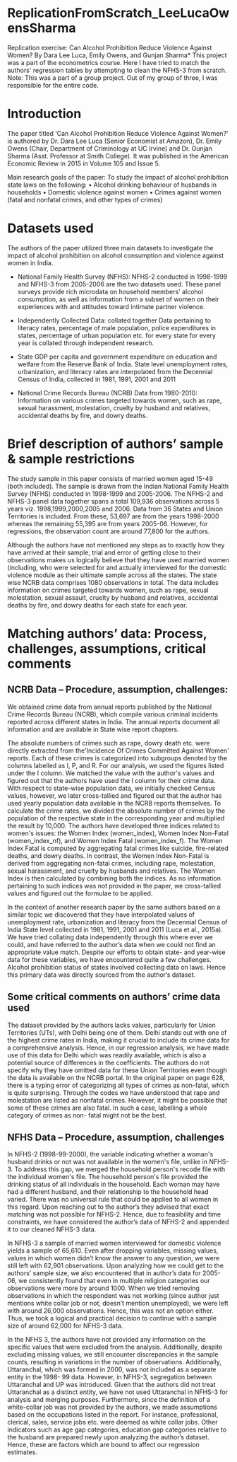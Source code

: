 # ReplicationFromScratch_LeeLucaOwensSharma
Replication exercise: Can Alcohol Prohibition Reduce Violence Against Women? By Dara Lee Luca, Emily Owens, and Gunjan Sharma*
This project was a part of the econometrics course. Here I have tried to match the authors' regression tables by attempting to clean the NFHS-3 from scratch.
Note: This was a part of a group project. Out of my group of three, I was responsible for the entire code.

# Introduction
The paper titled ‘Can Alcohol Prohibition Reduce Violence Against Women?’ is authored by Dr. Dara
Lee Luca (Senior Economist at Amazon), Dr. Emily Owens (Chair, Department of Criminology at UC
Irvine) and Dr. Gunjan Sharma (Asst. Professor at Smith College). It was published in the American
Economic Review in 2015 in Volume 105 and Issue 5.

Main research goals of the paper:
To study the impact of alcohol prohibition state laws on the following:
• Alcohol drinking behaviour of husbands in households
• Domestic violence against women
• Crimes against women (fatal and nonfatal crimes, and other types of crimes)

# Datasets used
The authors of the paper utilized three main datasets to investigate the impact of alcohol prohibition on
alcohol consumption and violence against women in India.

* National Family Health Survey (NFHS):
NFHS-2 conducted in 1998-1999 and NFHS-3 from 2005-2006 are the two datasets
used. These panel surveys provide rich microdata on household members' alcohol
consumption, as well as information from a subset of women on their experiences with
and attitudes toward intimate partner violence.

* Independently Collected Data: collated together
Data pertaining to literacy rates, percentage of male population, police expenditures in
states, percentage of urban population etc. for every state for every year is collated
through independent research.

* State GDP per capita and government expenditure on education and welfare from the
Reserve Bank of India. State level unemployment rates, urbanization, and literacy rates
are interpolated from the Decennial Census of India, collected in 1981, 1991, 2001 and
2011

* National Crime Records Bureau (NCRB) Data from 1980-2010: Information on
various crimes targeted towards women, such as rape, sexual harassment, molestation,
cruelty by husband and relatives, accidental deaths by fire, and dowry deaths.

# Brief description of authors’ sample & sample restrictions
The study sample in this paper consists of married women aged 15-49 (both included). The sample is
drawn from the Indian National Family Health Survey (NFHS) conducted in 1998-1999 and 2005-2006.
The NFHS-2 and NFHS-3 panel data together spans a total 109,936 observations across 5 years viz.
1998,1999,2000,2005 and 2006. Data from 36 States and Union Territories is included. From these,
53,697 are from the years 1998-2000 whereas the remaining 55,395 are from years 2005-06. However,
for regressions, the observation count are around 77,800 for the authors.

Although the authors have not mentioned any steps as to exactly how they have arrived at their sample,
trial and error of getting close to their observations makes us logically believe that they have used
married women (including, who were selected for and actually interviewed for the domestic violence
module as their ultimate sample across all the states. The state wise NCRB data comprises 1080
observations in total. The data includes information on crimes targeted towards women, such as rape,
sexual molestation, sexual assault, cruelty by husband and relatives, accidental deaths by fire, and
dowry deaths for each state for each year.

# Matching authors’ data: Process, challenges, assumptions, critical comments

## NCRB Data – Procedure, assumption, challenges:
We obtained crime data from annual reports published by the National Crime Records Bureau (NCRB),
which compile various criminal incidents reported across different states in India. The annual reports
document all information and are available in State wise report chapters.

The absolute numbers of crimes such as rape, dowry death etc. were directly extracted from the'Incidence Of Crimes Committed Against Women' reports. Each of these crimes is categorized into subgroups denoted by the columns labelled as I, P, and R. For our analysis, we used the figures listed under the I column. We matched the value with the author's values and figured out that the authors have used the I column for their crime data. With respect to state-wise population data, we initially checked Census values, however, we later cross-tallied and figured out that the author has used yearly population data available in the NCRB reports themselves. To calculate the crime rates, we divided the absolute number of crimes by the population of the respective state in the corresponding year and multiplied the result by 10,000. The authors have developed three indices related to women's issues: the Women Index (women_index), Women Index Non-Fatal (women_index_nf), and Women Index Fatal (women_index_f). The Women Index Fatal is computed by aggregating fatal crimes like suicide, fire-related deaths, and dowry deaths. In contrast, the Women Index Non-Fatal is derived from aggregating non-fatal crimes, including rape, molestation, sexual harassment, and cruelty by husbands and relatives. The Women Index is then calculated by combining both the indices. As no information pertaining to such indices was not provided in the paper, we cross-tallied values and figured out the formulae to be applied.

In the context of another research paper by the same authors based on a similar topic we discovered
that they have interpolated values of unemployment rate, urbanization and literacy from the Decennial
Census of India State level collected in 1981, 1991, 2001 and 2011 (Luca et al., 2015a). We have tried
collating data independently through this where ever we could, and have referred to the author’s data
when we could not find an appropriate value match. Despite our efforts to obtain state- and year-wise
data for these variables, we have encountered quite a few challenges.
Alcohol prohibition status of states involved collecting data on laws. Hence this primary data was
directly sourced from the author’s dataset.

## Some critical comments on authors’ crime data used

The dataset provided by the authors lacks values, particularly for Union Territories (UTs), with Delhi
being one of them. Delhi stands out with one of the highest crime rates in India, making it crucial to
include its crime data for a comprehensive analysis. Hence, in our regression analysis, we have made
use of this data for Delhi which was readily available, which is also a potential source of differences in
the coefficients. The authors do not specify why they have omitted data for these Union Territories even
though the data is available on the NCRB portal. In the original paper on page 628, there is a typing
error of categorizing all types of crimes as non-fatal, which is quite surprising. Through the codes we
have understood that rape and molestation are listed as nonfatal crimes. However, it might be possible
that some of these crimes are also fatal. In such a case, labelling a whole category of crimes as non-
fatal might not be the best.

## NFHS Data – Procedure, assumption, challenges

In NFHS-2 (1998-99-2000), the variable indicating whether a woman's husband drinks or not was not
available in the women's file, unlike in NFHS-3. To address this gap, we merged the household person's
recode file with the individual women's file. The household person's file provided the drinking status
of all individuals in the household. Each woman may have had a different husband, and their relationship to the household head varied. There was no universal rule that could be applied to all
women in this regard. Upon reaching out to the author’s they advised that exact matching was not
possible for NFHS-2. Hence, due to feasibility and time constraints, we have considered the author’s
data of NFHS-2 and appended it to our cleaned NFHS-3 data.

In NFHS-3 a sample of married women interviewed for domestic violence yields a sample of 65,610.
Even after dropping variables, missing values, values in which women didn’t know the answer to any
question, we were still left with 62,901 observations. Upon analyzing how we could get to the authors’
sample size, we also encountered that in author’s data for 2005-06, we consistently found that even in
multiple religion categories our observations were more by around 1000. When we tried removing
observations in which the respondent was not working (since author just mentions white collar job or
not, doesn’t mention unemployed), we were left with around 26,000 observations. Hence, this was not
an option either. Thus, we took a logical and practical decision to continue with a sample size of around
62,000 for NFHS-3 data.

In the NFHS 3, the authors have not provided any information on the specific values that were excluded
from the analysis. Additionally, despite excluding missing values, we still encounter discrepancies in
the sample counts, resulting in variations in the number of observations.
Additionally, Uttaranchal, which was formed in 2000, was not included as a separate entity in the 1998-
99 data. However, in NFHS-3, segregation between Uttaranchal and UP was introduced. Given that the
authors did not treat Uttaranchal as a distinct entity, we have not used Uttaranchal in NFHS-3 for
analysis and merging purposes. Furthermore, since the definition of a white-collar job was not provided
by the authors, we made assumptions based on the occupations listed in the report. For instance,
professional, clerical, sales, service jobs etc. were deemed as white collar jobs. Other indicators such as
age gap categories, education gap categories relative to the husband are prepared newly upon analyzing
the author’s dataset.
Hence, these are factors which are bound to affect our regression estimates.
